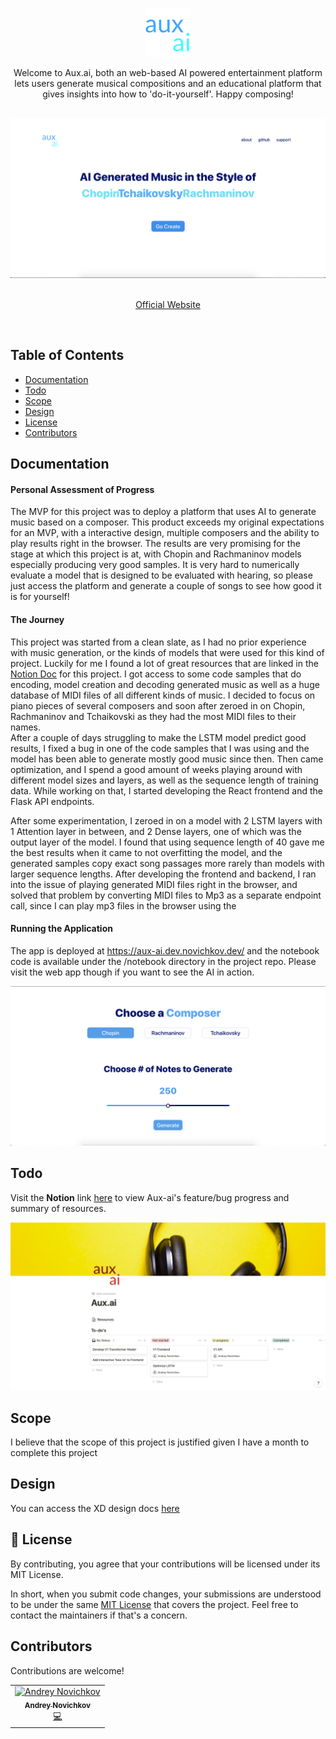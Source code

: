 <p align="center">
  <a href="">
    <img alt="logo" src="docs/media/logo.png"> 
  </a>
</p>
<p align="center">
Welcome to Aux.ai, both an web-based AI powered entertainment platform lets users generate musical compositions and an educational platform that gives insights into how to 'do-it-yourself'. Happy composing! 
</p>
<br>
<div align="center">
    <img src="docs/media/homepage1.png" alt="homepage"/>
</div>
<br>
<p align="center"><a href="https://aux-ai.dev.novichkov.dev/">Official Website</a></p>
<br>

## Table of Contents
-   [Documentation](#documentation)
-   [Todo](#todo)
-   [Scope](#scope)
-   [Design](#design)
-   [License](#license)
-   [Contributors](#contributors)

<a name="documentation"/>

## Documentation

#### Personal Assessment of Progress
The MVP for this project was to deploy a platform that uses AI to generate music based on a composer. This product exceeds
my original expectations for an MVP, with a interactive design, multiple composers and the ability to play results right in the browser. 
The results are very promising for the stage at which this project is at, with Chopin and Rachmaninov models especially producing very good samples. It is very hard
to numerically evaluate a model that is designed to be evaluated with hearing, so please just access the platform and generate a couple of songs to see how good it is for yourself!
   
#### The Journey
This project was started from a clean slate, as I had no prior experience with music generation, or the kinds of models that were used for this kind of project. 
Luckily for me I found a lot of great resources that are linked in the <a href="https://www.notion.so/Aux-ai-e06290086c764ebcb89dc5621e4d7d20">Notion Doc</a> for this project. I got access to some code samples that do encoding, model creation and decoding generated music as well as a huge database of MIDI files of all different kinds of music.
I decided to focus on piano pieces of several composers and soon after zeroed in on Chopin, Rachmaninov and Tchaikovski as they had the most MIDI files to their names.   
After a couple of days struggling to make the LSTM model predict good results, I fixed a bug in one of the code samples that I was using and the model has been able to generate mostly good music since then. Then came optimization, and I spend a good amount of weeks playing around with different model
sizes and layers, as well as the sequence length of training data. While working on that, I started developing the React frontend and the Flask API endpoints.  
  
  
After some experimentation, I zeroed in on a model with 2 LSTM layers with 1 Attention layer in between, and 2 Dense layers, one of which was the output layer of the model. I found that using sequence length of 40 gave me the best results when it came to not overfitting the model, and the generated samples 
copy exact song passages more rarely than models with larger sequence lengths. After developing the frontend and backend, I ran into the issue of playing generated MIDI files right in the browser, and solved that problem by converting MIDI files to Mp3 as a separate endpoint call, since I can play mp3 files in
the browser using the <audio> html element. I then ran into the issue where my model weights for the three composers were too big to deploy right to the server, so I am utilizing AWS s3 to download the model files when the API initializes. 

#### Running the Application

The app is deployed at https://aux-ai.dev.novichkov.dev/ and the notebook code is available under the /notebook directory in the project repo. Please visit the web app though if you want to see the AI in action.   

<div align="center">
    <img src="docs/media/homepage2.png" alt="homepage"/>
</div>


<a name="todo"/>

## Todo

Visit the <b>Notion</b> link [here](https://www.notion.so/Aux-ai-e06290086c764ebcb89dc5621e4d7d20) to view Aux-ai's feature/bug progress and summary of resources.

![Notion](/docs/media/notion.png)

<a name="scope"/>

## Scope

I believe that the scope of this project is justified given I have a month to complete this project


<a name="design"/>

## Design
You can access the XD design docs [here](https://xd.adobe.com/view/b53c1d42-25cc-4bbd-5046-bc056b108fba-c30d/)

<a name="license"></a>

## 📝 License

By contributing, you agree that your contributions will be licensed under its MIT License.

In short, when you submit code changes, your submissions are understood to be under the same [MIT License](http://choosealicense.com/licenses/mit/) that covers the project. Feel free to contact the maintainers if that's a concern.

<a name="contributors"></a>

## Contributors

Contributions are welcome! 

<table>
  <tr>
    <td align="center"><a href="https://github.com/apnovichkov"><img src="https://avatars.githubusercontent.com/u/10799956?v=4" width="75px;" alt="Andrey Novichkov"/><br /><sub><b>Andrey Novichkov</b></sub></a><br /><a href="https://github.com/APNovichkov/aux-ai-api/commits?author=APNovichkov" title="Code">💻</a></td>
  </tr>
</table>
